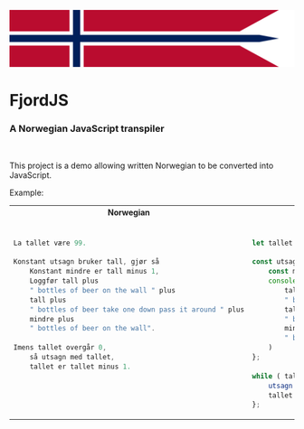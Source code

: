 <p>
    <img src="assets/banner.webp" alt="FjordJS">
</p>

# FjordJS

### A Norwegian JavaScript transpiler

<br/>

This project is a demo allowing written Norwegian to be converted into JavaScript.

Example:

<table>
<tr>
<th>Norwegian</th>
<th>JavaScript</th>
</tr>
<tr>
<td>
 
```go

La tallet være 99.

Konstant utsagn bruker tall, gjør så 
    Konstant mindre er tall minus 1, 
    Loggfør tall plus
    " bottles of beer on the wall " plus
    tall plus
    " bottles of beer take one down pass it around " plus
    mindre plus
    " bottles of beer on the wall".

Imens tallet overgår 0, 
    så utsagn med tallet,
    tallet er tallet minus 1.






````

</td>
<td>

```js

let tallet = 99 ;

const utsagn  = ( tall ) => {
    const mindre = tall - 1;
    console.log(
        tall +
        " bottles of beer on the wall " +
        tall +
        " bottles of beer take one down pass it around " +
        mindre +
        " bottles of beer on the wall"
    )
};

while ( tallet > 0 ) {
    utsagn ( tallet );
    tallet = tallet - 1;
};
````

</td>
</tr>
</table>

